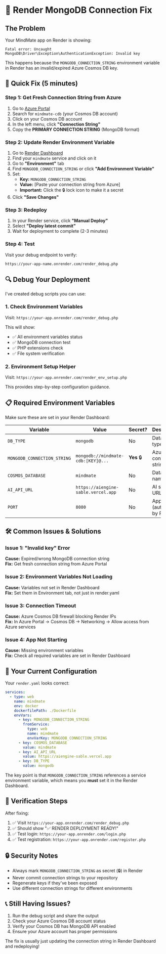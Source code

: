# 🐳 Render MongoDB Connection Fix

## The Problem
Your MindMate app on Render is showing:
```
Fatal error: Uncaught MongoDB\Driver\Exception\AuthenticationException: Invalid key
```

This happens because the `MONGODB_CONNECTION_STRING` environment variable in Render has an invalid/expired Azure Cosmos DB key.

## 🚀 Quick Fix (5 minutes)

### Step 1: Get Fresh Connection String from Azure
1. Go to [Azure Portal](https://portal.azure.com)
2. Search for `mindmate-cdb` (your Cosmos DB account)
3. Click on your Cosmos DB account
4. In the left menu, click **"Connection String"**
5. Copy the **PRIMARY CONNECTION STRING** (MongoDB format)

### Step 2: Update Render Environment Variable
1. Go to [Render Dashboard](https://dashboard.render.com)
2. Find your `mindmate` service and click on it
3. Go to **"Environment"** tab
4. Find `MONGODB_CONNECTION_STRING` or click **"Add Environment Variable"**
5. Set:
   - **Key:** `MONGODB_CONNECTION_STRING`
   - **Value:** [Paste your connection string from Azure]
   - **Important:** Click the 🔒 lock icon to make it a secret
6. Click **"Save Changes"**

### Step 3: Redeploy
1. In your Render service, click **"Manual Deploy"**
2. Select **"Deploy latest commit"**
3. Wait for deployment to complete (2-3 minutes)

### Step 4: Test
Visit your debug endpoint to verify:
```
https://your-app-name.onrender.com/render_debug.php
```

## 🔍 Debug Your Deployment

I've created debug scripts you can use:

### 1. Check Environment Variables
Visit: `https://your-app.onrender.com/render_debug.php`

This will show:
- ✅ All environment variables status
- ✅ MongoDB connection test
- ✅ PHP extensions check
- ✅ File system verification

### 2. Environment Setup Helper
Visit: `https://your-app.onrender.com/render_env_setup.php`

This provides step-by-step configuration guidance.

## 📋 Required Environment Variables

Make sure these are set in your Render Dashboard:

| Variable | Value | Secret? | Description |
|----------|-------|---------|-------------|
| `DB_TYPE` | `mongodb` | No | Database type |
| `MONGODB_CONNECTION_STRING` | `mongodb://mindmate-cdb:[KEY]@...` | **Yes** 🔒 | Azure connection string |
| `COSMOS_DATABASE` | `mindmate` | No | Database name |
| `AI_API_URL` | `https://aiengine-sable.vercel.app` | No | AI service URL |
| `PORT` | `8080` | No | App port (auto-set by Render) |

## 🛠️ Common Issues & Solutions

### Issue 1: "Invalid key" Error
**Cause:** Expired/wrong MongoDB connection string  
**Fix:** Get fresh connection string from Azure Portal

### Issue 2: Environment Variables Not Loading
**Cause:** Variables not set in Render Dashboard  
**Fix:** Set them in Environment tab, not just in render.yaml

### Issue 3: Connection Timeout
**Cause:** Azure Cosmos DB firewall blocking Render IPs  
**Fix:** In Azure Portal → Cosmos DB → Networking → Allow access from Azure services

### Issue 4: App Not Starting
**Cause:** Missing environment variables  
**Fix:** Check all required variables are set in Render Dashboard

## 🔧 Your Current Configuration

Your `render.yaml` looks correct:
```yaml
services:
  - type: web
    name: mindmate
    env: docker
    dockerfilePath: ./Dockerfile
    envVars:
      - key: MONGODB_CONNECTION_STRING
        fromService:
          type: web
          name: mindmate
          envVarKey: MONGODB_CONNECTION_STRING
      - key: COSMOS_DATABASE
        value: mindmate
      - key: AI_API_URL
        value: https://aiengine-sable.vercel.app
      - key: DB_TYPE
        value: mongodb
```

The key point is that `MONGODB_CONNECTION_STRING` references a service environment variable, which means you **must** set it in the Render Dashboard.

## 🎯 Verification Steps

After fixing:

1. ✅ Visit `https://your-app.onrender.com/render_debug.php`
2. ✅ Should show "✅ RENDER DEPLOYMENT READY!"
3. ✅ Test login: `https://your-app.onrender.com/login.php`
4. ✅ Test registration: `https://your-app.onrender.com/register.php`

## 🔒 Security Notes

- Always mark `MONGODB_CONNECTION_STRING` as secret (🔒) in Render
- Never commit connection strings to your repository
- Regenerate keys if they've been exposed
- Use different connection strings for different environments

## 📞 Still Having Issues?

1. Run the debug script and share the output
2. Check your Azure Cosmos DB account status
3. Verify your Cosmos DB has MongoDB API enabled
4. Ensure your Azure account has proper permissions

The fix is usually just updating the connection string in Render Dashboard and redeploying!